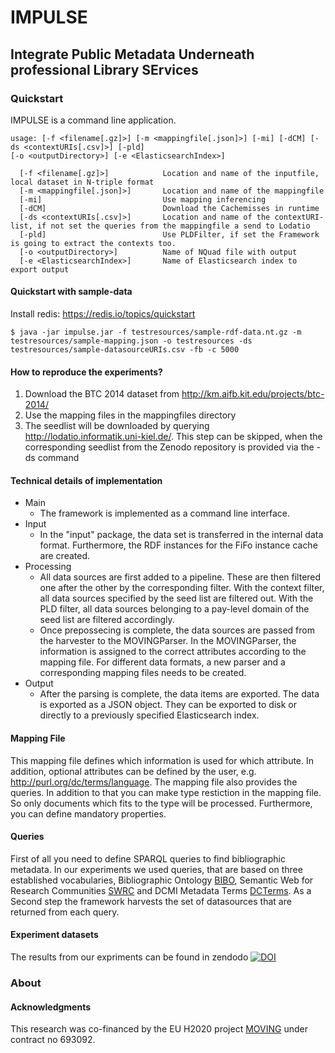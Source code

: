 # IMPULSE
## Integrate Public Metadata Underneath professional Library SErvices

### Quickstart

IMPULSE is a command line application.

```
usage: [-f <filename[.gz]>] [-m <mappingfile[.json]>] [-mi] [-dCM] [-ds <contextURIs[.csv]>] [-pld]
[-o <outputDirectory>] [-e <ElasticsearchIndex>]

  [-f <filename[.gz]>]            Location and name of the inputfile, local dataset in N-triple format
  [-m <mappingfile[.json]>]       Location and name of the mappingfile
  [-mi]                           Use mapping inferencing
  [-dCM]                          Download the Cachemisses in runtime
  [-ds <contextURIs[.csv]>]       Location and name of the contextURI-list, if not set the queries from the mappingfile a send to Lodatio
  [-pld]                          Use PLDFilter, if set the Framework is going to extract the contexts too.
  [-o <outputDirectory>]          Name of NQuad file with output
  [-e <ElasticsearchIndex>]       Name of Elasticsearch index to export output
```

#### Quickstart with sample-data
Install redis: https://redis.io/topics/quickstart

```
$ java -jar impulse.jar -f testresources/sample-rdf-data.nt.gz -m testresources/sample-mapping.json -o testresources -ds testresources/sample-datasourceURIs.csv -fb -c 5000

```
#### How to reproduce the experiments?

  1. Download the BTC 2014 dataset from http://km.aifb.kit.edu/projects/btc-2014/
  2. Use the mapping files in the mappingfiles directory
  3. The seedlist will be downloaded by querying http://lodatio.informatik.uni-kiel.de/. This step can be skipped, when the corresponding seedlist from the Zenodo repository is provided via the -ds command

 #### Technical details of implementation
* Main
   * The framework is implemented as a command line interface.  
* Input
   * In the "input" package, the data set is transferred in the internal data format.  Furthermore, the RDF instances for the FiFo    instance cache are created.    
* Processing
   * All data sources are first added to a pipeline. These are then filtered one after the other by the corresponding filter. With the context filter, all data sources specified by the seed list are filtered out. With the PLD filter, all data sources belonging to a pay-level domain of the seed list are filtered accordingly.
   * Once prepossecing is complete, the data sources are passed from the harvester to the MOVINGParser. In the MOVINGParser, the information is assigned to the correct attributes according to the mapping file. For different data formats, a new parser and a corresponding mapping files needs to be created.
* Output
   * After the parsing is complete, the data items are exported. The data is exported as a JSON object. They can be exported to disk or directly to a previously specified Elasticsearch index.



 #### Mapping File
This mapping file defines which information is used for which attribute. In addition, optional attributes can be defined by the user, e.g. http://purl.org/dc/terms/language.
The mapping file also provides the queries. In addition to that you can make type restiction in the mapping file. So only documents which fits to the type will be processed. Furthermore, you can define mandatory properties.



#### Queries
First of all you need to define SPARQL queries to find bibliographic metadata. In our experiments we used queries, that are based on three established vocabularies, Bibliographic Ontology [BIBO](http://bibliontology.com/), Semantic Web for Research Communities [SWRC](http://ontoware.org/swrc) and DCMI Metadata Terms [DCTerms](http://dublincore.org/documents/dcmi-terms/).
As a Second step the framework harvests the set of datasources that are returned from each query.

#### Experiment datasets
The results from our expriments can be found in zendodo
[![DOI](https://zenodo.org/badge/DOI/10.5281/zenodo.2553811.svg)](https://doi.org/10.5281/zenodo.2553811)


### About




#### Acknowledgments
This research was co-financed by the EU H2020 project [MOVING](http://www.moving-project.eu/) under contract no 693092.
